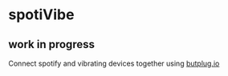 # spotiVibe
## work in progress 
Connect spotify and vibrating devices together using [butplug.io](https://buttplug.io/)